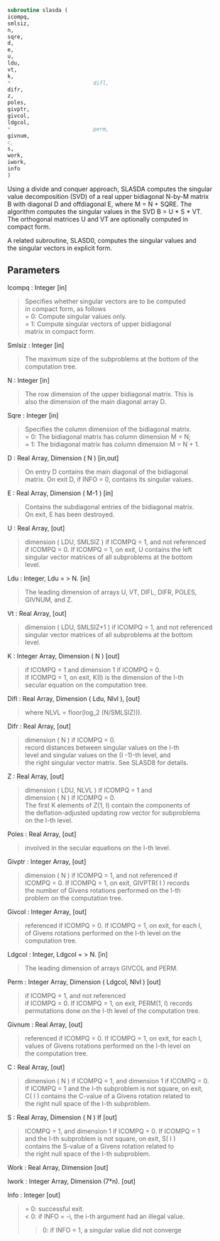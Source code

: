 ```fortran  
subroutine slasda (  
icompq,  
smlsiz,  
n,  
sqre,  
d,  
e,  
u,  
ldu,  
vt,  
k,  
*                          difl,  
difr,  
z,  
poles,  
givptr,  
givcol,  
ldgcol,  
*                          perm,  
givnum,  
c,  
s,  
work,  
iwork,  
info  
)  
```  
  
Using a divide and conquer approach, SLASDA computes the singular  
value decomposition (SVD) of a real upper bidiagonal N-by-M matrix  
B with diagonal D and offdiagonal E, where M = N + SQRE. The  
algorithm computes the singular values in the SVD B = U * S * VT.  
The orthogonal matrices U and VT are optionally computed in  
compact form.  
  
A related subroutine, SLASD0, computes the singular values and  
the singular vectors in explicit form.  
  
## Parameters  
Icompq : Integer [in]  
> Specifies whether singular vectors are to be computed  
> in compact form, as follows  
> = 0: Compute singular values only.  
> = 1: Compute singular vectors of upper bidiagonal  
> matrix in compact form.  
  
Smlsiz : Integer [in]  
> The maximum size of the subproblems at the bottom of the  
> computation tree.  
  
N : Integer [in]  
> The row dimension of the upper bidiagonal matrix. This is  
> also the dimension of the main diagonal array D.  
  
Sqre : Integer [in]  
> Specifies the column dimension of the bidiagonal matrix.  
> = 0: The bidiagonal matrix has column dimension M = N;  
> = 1: The bidiagonal matrix has column dimension M = N + 1.  
  
D : Real Array, Dimension ( N ) [in,out]  
> On entry D contains the main diagonal of the bidiagonal  
> matrix. On exit D, if INFO = 0, contains its singular values.  
  
E : Real Array, Dimension ( M-1 ) [in]  
> Contains the subdiagonal entries of the bidiagonal matrix.  
> On exit, E has been destroyed.  
  
U : Real Array, [out]  
> dimension ( LDU, SMLSIZ ) if ICOMPQ = 1, and not referenced  
> if ICOMPQ = 0. If ICOMPQ = 1, on exit, U contains the left  
> singular vector matrices of all subproblems at the bottom  
> level.  
  
Ldu : Integer, Ldu = > N. [in]  
> The leading dimension of arrays U, VT, DIFL, DIFR, POLES,  
> GIVNUM, and Z.  
  
Vt : Real Array, [out]  
> dimension ( LDU, SMLSIZ+1 ) if ICOMPQ = 1, and not referenced  
> singular vector matrices of all subproblems at the bottom  
> level.  
  
K : Integer Array, Dimension ( N ) [out]  
> if ICOMPQ = 1 and dimension 1 if ICOMPQ = 0.  
> If ICOMPQ = 1, on exit, K(I) is the dimension of the I-th  
> secular equation on the computation tree.  
  
Difl : Real Array, Dimension ( Ldu, Nlvl ), [out]  
> where NLVL = floor(log_2 (N/SMLSIZ))).  
  
Difr : Real Array, [out]  
> dimension ( N ) if ICOMPQ = 0.  
> record distances between singular values on the I-th  
> level and singular values on the (I -1)-th level, and  
> the right singular vector matrix. See SLASD8 for details.  
  
Z : Real Array, [out]  
> dimension ( LDU, NLVL ) if ICOMPQ = 1 and  
> dimension ( N ) if ICOMPQ = 0.  
> The first K elements of Z(1, I) contain the components of  
> the deflation-adjusted updating row vector for subproblems  
> on the I-th level.  
  
Poles : Real Array, [out]  
> involved in the secular equations on the I-th level.  
  
Givptr : Integer Array, [out]  
> dimension ( N ) if ICOMPQ = 1, and not referenced if  
> ICOMPQ = 0. If ICOMPQ = 1, on exit, GIVPTR( I ) records  
> the number of Givens rotations performed on the I-th  
> problem on the computation tree.  
  
Givcol : Integer Array, [out]  
> referenced if ICOMPQ = 0. If ICOMPQ = 1, on exit, for each I,  
> of Givens rotations performed on the I-th level on the  
> computation tree.  
  
Ldgcol : Integer, Ldgcol = > N. [in]  
> The leading dimension of arrays GIVCOL and PERM.  
  
Perm : Integer Array, Dimension ( Ldgcol, Nlvl ) [out]  
> if ICOMPQ = 1, and not referenced  
> if ICOMPQ = 0. If ICOMPQ = 1, on exit, PERM(1, I) records  
> permutations done on the I-th level of the computation tree.  
  
Givnum : Real Array, [out]  
> referenced if ICOMPQ = 0. If ICOMPQ = 1, on exit, for each I,  
> values of Givens rotations performed on the I-th level on  
> the computation tree.  
  
C : Real Array, [out]  
> dimension ( N ) if ICOMPQ = 1, and dimension 1 if ICOMPQ = 0.  
> If ICOMPQ = 1 and the I-th subproblem is not square, on exit,  
> C( I ) contains the C-value of a Givens rotation related to  
> the right null space of the I-th subproblem.  
  
S : Real Array, Dimension ( N ) If [out]  
> ICOMPQ = 1, and dimension 1 if ICOMPQ = 0. If ICOMPQ = 1  
> and the I-th subproblem is not square, on exit, S( I )  
> contains the S-value of a Givens rotation related to  
> the right null space of the I-th subproblem.  
  
Work : Real Array, Dimension [out]  
  
Iwork : Integer Array, Dimension (7*n). [out]  
  
Info : Integer [out]  
> = 0:  successful exit.  
> < 0:  if INFO = -i, the i-th argument had an illegal value.  
> > 0:  if INFO = 1, a singular value did not converge  
  
